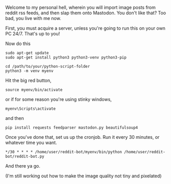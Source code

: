 Welcome to my personal hell, wherein you will import image posts from reddit rss feeds, and then slap them onto Mastodon. You don't like that? Too bad, you live with me now. 

First, you must acquire a server, unless you're going to run this on your own PC 24/7. That's up to you!

Now do this

```
sudo apt-get update
sudo apt-get install python3 python3-venv python3-pip
```

```
cd /path/to/your/python-script-folder
python3 -m venv myenv
```
Hit the big red button,

```
source myenv/bin/activate
```

or if for some reason you're using stinky windows,

```
myenv\Scripts\activate
```

and then

```
pip install requests feedparser mastodon.py beautifulsoup4
```

Once you've done that, set us up the cronjob. Run it every 30 minutes, or whatever time you want.

```
*/30 * * * * /home/user/reddit-bot/myenv/bin/python /home/user/reddit-bot/reddit-bot.py
```

And there ya go.

(I'm still working out how to make the image quality not tiny and pixelated)
